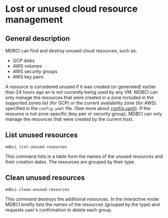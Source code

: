 # Lost or unused cloud resource management

## General description
MDBCI can find and destroy unused cloud resources, such as:

- GCP disks
- AWS volumes
- AWS security groups
- AWS key pairs

A resource is considered unused if it was created (or generated) earlier than 24 hours ago an is not currently being used by any VM. MDBCI can only manage the resources that were created in a zone included in the supported zones list (for GCP) or the current availability zone (for AWS) specified in the `config.yaml` file. (See more about [config.yaml](../detailed_topics/mdbci_configurations.md)).
If the resource is not zone-specific (key pair or security group), MDBCI can only manage the resources that were created by the current host.

## List unused resources
```
mdbci list-unused-resources
```
This command lists in a table form the names of the unused resources and their creation dates. The resources are grouped by their type.

## Clean unused resources
```
mdbci clean-unused-resources
```
This command destroys the additional resources. In the interactive mode MDBCI briefly lists the names of the resources (grouped by the type) and requests user's confirmation to delete each group.
